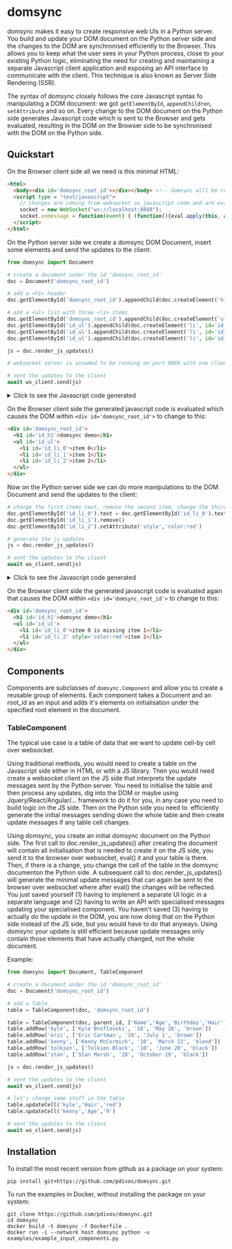 # domsync

domsync makes it easy to create responsive web UIs in a Python server. You build and update your DOM document on the Python server side and the changes
to the DOM are synchronised efficiently to the Browser. This allows you to keep what the user sees in your Python process, close to your
existing Python logic, eliminating the need for creating and maintaining a separate Javascript client application and exposing an API
interface to communicate with the client. This technique is also known as Server Side Rendering (SSR).

The syntax of domsync closely follows the core Javascript syntax fo manipulating a DOM document: we got ```getElementById```, ```appendChildren```, ```setAttribute``` and so on.
Every change to the DOM document on the Python side generates Javascript code which is sent to the Browser and gets evaluated, resulting in the DOM on the Browser side
to be synchronised with the DOM on the Python side.

## Quickstart

On the Browser client side all we need is this minimal HTML:
```html
<html>
  <body><div id='domsync_root_id'></div></body> <!-- domsync will be rendered into this element -->
  <script type = "text/javascript">
    // changes are coming from websocket as javascript code and are eval'ed here to be applied
    socket = new WebSocket("ws://localhost:8888");
    socket.onmessage = function(event) { (function(){eval.apply(this, arguments);}(event.data)); };
  </script>
</html>
```

On the Python server side we create a domsync DOM Document, insert some elements and send the updates to the client:
```Python
from domsync import Document

# create a document under the id 'domsync_root_id'
doc = Document('domsync_root_id')

# add a <h1> header
doc.getElementById('domsync_root_id').appendChild(doc.createElement('h1', text='domsync demo'))

# add a <ul> list with three <li> items
doc.getElementById('domsync_root_id').appendChild(doc.createElement('ul', id='id_ul'))
doc.getElementById('id_ul').appendChild(doc.createElement('li', id='id_li_0', text='item 0'))
doc.getElementById('id_ul').appendChild(doc.createElement('li', id='id_li_1', text='item 1'))
doc.getElementById('id_ul').appendChild(doc.createElement('li', id='id_li_2', text='item 2'))    

js = doc.render_js_updates()

# websocket server is assumed to be running on port 8888 with one client connected

# sent the updates to the client
await ws_client.send(js)
```

<details>
  <summary>Click to see the Javascript code generated</summary>
  
```javascript
var __domsync__ = [];
__domsync__["domsync_root_id"] = document.getElementById("domsync_root_id");
el = document.createElement('h1');el.setAttribute('id', 'id_h1');__domsync__['id_h1'] = el;
__domsync__["id_h1"].text = "domsync demo";
__domsync__["domsync_root_id"].appendChild(__domsync__["id_h1"]);
el = document.createElement('ul');el.setAttribute('id', 'id_ul');__domsync__['id_ul'] = el;
__domsync__["domsync_root_id"].appendChild(__domsync__["id_ul"]);
el = document.createElement('li');el.setAttribute('id', 'id_li_0');__domsync__['id_li_0'] = el;
__domsync__["id_li_0"].text = "item 0";
__domsync__["id_ul"].appendChild(__domsync__["id_li_0"]);
el = document.createElement('li');el.setAttribute('id', 'id_li_1');__domsync__['id_li_1'] = el;
__domsync__["id_li_1"].text = "item 1";
__domsync__["id_ul"].appendChild(__domsync__["id_li_1"]);
el = document.createElement('li');el.setAttribute('id', 'id_li_2');__domsync__['id_li_2'] = el;
__domsync__["id_li_2"].text = "item 2";
__domsync__["id_ul"].appendChild(__domsync__["id_li_2"]);
```
</details>

On the Browser client side the generated javascript code is evaluated which causes the DOM within ```<div id='domsync_root_id'>``` to change to this:

```html
<div id='domsync_root_id'>
  <h1 id='id_h1'>domsync demo</h1>
  <ul id='id_ul'>
    <li id='id_li_0'>item 0</li>
    <li id='id_li_1'>item 1</li>
    <li id='id_li_2'>item 2</li>
  </ul>
</div>
```

Now on the Python server side we can do more manipulations to the DOM Document and send the updates to the client:
```Python
# change the first items text, remove the second item, change the third items attribute
doc.getElementById('id_li_0').text = doc.getElementById('id_li_0').text + ' is missing item 1'
doc.getElementById('id_li_1').remove()
doc.getElementById('id_li_2').setAttribute('style','color:red')

# generate the js updates
js = doc.render_js_updates()

# sent the updates to the client
await ws_client.send(js)
```

<details>
  <summary>Click to see the Javascript code generated</summary>
  
```javascript
__domsync__["id_li_1"].remove();
__domsync__["id_li_0"].text = "item 0 is missing item 1";
__domsync__["id_li_2"].setAttribute("style","color:red");
```
</details>

On the Browser client side the generated javascript code is evaluated again that causes the DOM within ```<div id='domsync_root_id'>``` to change to this:

```html
<div id='domsync_root_id'>
  <h1 id='id_h1'>domsync demo</h1>
  <ul id='id_ul'>
    <li id='id_li_0'>item 0 is missing item 1</li>
    <li id='id_li_2' style='color:red'>item 2</li>
  </ul>
</div>
```

## Components

Components are subclasses of ```domsync.Component``` and allow you to create a reusable group of elements.
Each component takes a Document and an root_id as an input and adds it's elements on initialisation under the specified root element in the document.

### TableComponent

The typical use case is a table of data that we want to update cell-by cell over websocket.

Using traditional methods, you would need to create a table on the Javascript side either in HTML or with a JS library.
Then you would need create a websocket client on the JS side that interprets the update messages sent by the Python server.
You need to initialise the table and then process any updates, dig into the DOM or maybe using Jquery/React/Angular/... framework
to do it for you, in any case you need to build logic on the JS side. Then on the Python side you need to.
efficiently generate the initial messages sending down the whole table and then create update messages if any table cell changes.

Using domsync, you create an initial domsync document on the Python side. The first call to doc.render_js_updates() after creating the document
will contain all initialisation that is needed to create it on the JS side, you send it to the browser over websocket, eval() it and your table is there.
Then, if there is a change, you change the cell of the table in the domsync documenton the Python side. A subsequent call to doc.render_js_updates()
will generate the minimal update messages that can again be sent to the browser over websocket where after eval() the changes will be reflected.
You just saved yourself (1) having to implenent a separate UI logic in a separate language and (2) having to write an API with specialised messages
updating your specialised component. You haven't saved (3) having to actually do the update in the DOM, you are now doing that on the Python side
instead of the JS side, but you would have to do that anyways. Using domsync your update is still efficient because update messages only 
contain those elements that have actually changed, not the whole document.

Example:

```Python
from domsync import Document, TableComponent

# create a document under the id 'domsync_root_id'
doc = Document('domsync_root_id')

# add a Table
table = TableComponent(doc, 'domsync_root_id')

table = TableComponent(doc, parent_id, ['Name','Age','Birthday','Hair'])
table.addRow('kyle', ['Kyle Broflovski', '10', 'May 26', 'brown'])
table.addRow('eric', ['Eric Cartman', '10', 'July 1', 'brown'])
table.addRow('kenny', ['Kenny McCormick', '10', 'March 22', 'blond'])
table.addRow('tolkien', ['Tolkien Black', '10', 'June 20', 'black'])
table.addRow('stan', ['Stan Marsh', '10', 'October 19', 'black'])

js = doc.render_js_updates()

# sent the updates to the client
await ws_client.send(js)

# let's change some stuff in the table
table.updateCell('kyle','Hair','red')
table.updateCell('kenny','Age','9')

# sent the updates to the client
await ws_client.send(js)
```

## Installation

To install the most recent version from github as a package on your system:

```console
pip install git+https://github.com/pdivos/domsync.git
```

To run the examples in Docker, without installing the package on your system:

```console
git clone https://github.com/pdivos/domsync.git
cd domsync
docker build -t domsync -f Dockerfile .
docker run -i --network host domsync python -u examples/example_input_components.py
```
